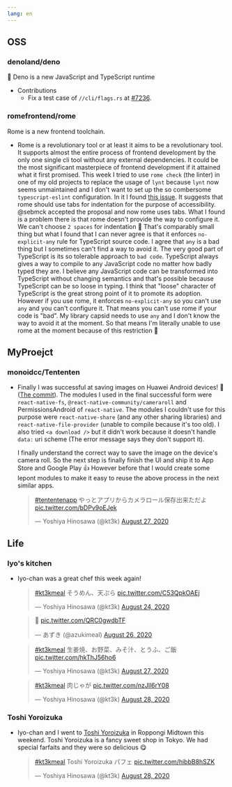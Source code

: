 ```yaml
---
lang: en
---
```


## OSS

### denoland/deno

🦕 Deno is a new JavaScript and TypeScript runtime

- Contributions
  - Fix a test case of `//cli/flags.rs` at [#7236](https://github.com/denoland/deno/pull/7236).

### romefrontend/rome

Rome is a new frontend toolchain.

- Rome is a revolutionary tool or at least it aims to be a revolutionary tool. It supports almost the entire process of frontend development by the only one single cli tool without any external dependencies. It could be the most significant masterpiece of frontend development if it attained what it first promised. This week I tried to use `rome check` (the linter) in one of my old projects to replace the usage of `lynt` because `lynt` now seems unmaintained and I don't want to set up the so combersome `typescript-eslint` configuration. In it I found [this issue](https://github.com/romefrontend/rome/issues/425). It suggests that rome should use tabs for indentation for the purpose of accessibility. @sebmck accepted the proposal and now rome uses tabs. What I found is a problem there is that rome doesn't provide the way to configure it. We can't choose `2 spaces` for indentation 🤔 That's comparably small thing but what I found that I can never agree is that it enforces `no-explicit-any` rule for TypeScript source code. I agree that `any` is a bad thing but I sometimes can't find a way to avoid it. The very good part of TypeScript is its so tolerable approach to `bad code`. TypeScript always gives a way to compile to any JavaScript code no matter how badly typed they are. I believe any JavaScript code can be transformed into TypeScript without changing semantics and that's possible because TypeScript can be so loose in typing. I think that "loose" character of TypeScript is the great strong point of it to promote its adoption. However if you use rome, it enforces `no-explicit-any` so you can't use `any` and you can't configure it. That means you can't use rome if your code is "bad". My library capsid needs to use `any` and I don't know the way to avoid it at the moment. So that means I'm literally unable to use rome at the moment because of this restriction 😬

## MyProejct

### monoidcc/Tententen

- Finally I was successful at saving images on Huawei Android devices! 🎉 ([The commit](https://github.com/monoidcc/Tententen/commit/db5122b1e49f7b3c171a62aa1c5fd4e966aef365)). The modules I used in the final successful form were `react-native-fs`, `@react-native-community/cameraroll` and PermissionsAndroid of `react-native`. The modules I couldn't use for this purpose were `react-native-share` (and any other sharing libraries) and `react-native-file-provider` (unable to compile because it's too old). I also tried `<a download />` but it didn't work because it doesn't handle `data:` uri scheme (The error message says they don't support it).

  I finally understand the correct way to save the image on the device's camera roll. So the next step is finally finish the UI and ship it to App Store and Google Play 👍 However before that I would create some lepont modules to make it easy to reuse the above process in the next similar apps.

  <blockquote class="twitter-tweet"><p lang="ja" dir="ltr"><a href="https://twitter.com/hashtag/tententenapp?src=hash&amp;ref_src=twsrc%5Etfw">#tententenapp</a> やっとアプリからカメラロール保存出来ただよ <a href="https://t.co/bDPv9oEJek">pic.twitter.com/bDPv9oEJek</a></p>&mdash; Yoshiya Hinosawa (@kt3k) <a href="https://twitter.com/kt3k/status/1299015521690558464?ref_src=twsrc%5Etfw">August 27, 2020</a></blockquote> <script async src="https://platform.twitter.com/widgets.js" charset="utf-8"></script>

## Life

### Iyo's kitchen

- Iyo-chan was a great chef this week again!

  <blockquote class="twitter-tweet"><p lang="ja" dir="ltr"><a href="https://twitter.com/hashtag/kt3kmeal?src=hash&amp;ref_src=twsrc%5Etfw">#kt3kmeal</a> そうめん、天ぷら <a href="https://t.co/C53QpkOAEj">pic.twitter.com/C53QpkOAEj</a></p>&mdash; Yoshiya Hinosawa (@kt3k) <a href="https://twitter.com/kt3k/status/1297869337844305925?ref_src=twsrc%5Etfw">August 24, 2020</a></blockquote> <script async src="https://platform.twitter.com/widgets.js" charset="utf-8"></script>

  <blockquote class="twitter-tweet"><p lang="und" dir="ltr">🥰 <a href="https://t.co/QRC0gwdbTF">pic.twitter.com/QRC0gwdbTF</a></p>&mdash; あずき (@azukimeal) <a href="https://twitter.com/azukimeal/status/1298630778633371648?ref_src=twsrc%5Etfw">August 26, 2020</a></blockquote> <script async src="https://platform.twitter.com/widgets.js" charset="utf-8"></script>

  <blockquote class="twitter-tweet"><p lang="ja" dir="ltr"><a href="https://twitter.com/hashtag/kt3kmeal?src=hash&amp;ref_src=twsrc%5Etfw">#kt3kmeal</a> 生姜焼、お野菜、みそ汁、とうふ、ご飯 <a href="https://t.co/hkThJ56ho6">pic.twitter.com/hkThJ56ho6</a></p>&mdash; Yoshiya Hinosawa (@kt3k) <a href="https://twitter.com/kt3k/status/1298951690578583552?ref_src=twsrc%5Etfw">August 27, 2020</a></blockquote> <script async src="https://platform.twitter.com/widgets.js" charset="utf-8"></script>

  <blockquote class="twitter-tweet"><p lang="ja" dir="ltr"><a href="https://twitter.com/hashtag/kt3kmeal?src=hash&amp;ref_src=twsrc%5Etfw">#kt3kmeal</a> 肉じゃが <a href="https://t.co/nzJll6rY08">pic.twitter.com/nzJll6rY08</a></p>&mdash; Yoshiya Hinosawa (@kt3k) <a href="https://twitter.com/kt3k/status/1299325241512964099?ref_src=twsrc%5Etfw">August 28, 2020</a></blockquote> <script async src="https://platform.twitter.com/widgets.js" charset="utf-8"></script>

### Toshi Yoroizuka

- Iyo-chan and I went to [Toshi Yoroizuka](http://www.grand-patissier.info/ToshiYoroizuka/) in Roppongi Midtown this weekend. Toshi Yoroizuka is a fancy sweet shop in Tokyo. We had special farfaits and they were so delicious 😋

  <blockquote class="twitter-tweet"><p lang="ja" dir="ltr"><a href="https://twitter.com/hashtag/kt3kmeal?src=hash&amp;ref_src=twsrc%5Etfw">#kt3kmeal</a> Toshi Yoroizuka パフェ <a href="https://t.co/hibbB8hSZK">pic.twitter.com/hibbB8hSZK</a></p>&mdash; Yoshiya Hinosawa (@kt3k) <a href="https://twitter.com/kt3k/status/1299302548570955776?ref_src=twsrc%5Etfw">August 28, 2020</a></blockquote> <script async src="https://platform.twitter.com/widgets.js" charset="utf-8"></script>
